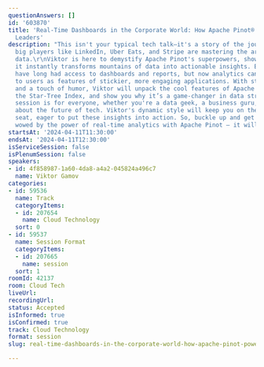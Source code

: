 ```yaml
---
questionAnswers: []
id: '603870'
title: 'Real-Time Dashboards in the Corporate World: How Apache Pinot® Powers Industry
  Leaders'
description: "This isn't your typical tech talk—it's a story of the journey into how
  big players like LinkedIn, Uber Eats, and Stripe are mastering the art of real-time
  data.\r\nViktor is here to demystify Apache Pinot's superpowers, showing you how
  it instantly transforms mountains of data into actionable insights. Business decision-makers
  have long had access to dashboards and reports, but now analytics can be made available
  to users as features of stickier, more engaging applications. With stories, insights,
  and a touch of humor, Viktor will unpack the cool features of Apache Pinot, including
  the Star-Tree Index, and show you why it’s a game-changer in data strategy.\r\nThis
  session is for everyone, whether you're a data geek, a business guru, or just curious
  about the future of tech. Viktor's dynamic style will keep you on the edge of your
  seat, eager to put these insights into action. So, buckle up and get ready to be
  wowed by the power of real-time analytics with Apache Pinot – it will be a blast!"
startsAt: '2024-04-11T11:30:00'
endsAt: '2024-04-11T12:30:00'
isServiceSession: false
isPlenumSession: false
speakers:
- id: 4f858987-1a60-4da8-a4a2-045824a496c7
  name: Viktor Gamov
categories:
- id: 59536
  name: Track
  categoryItems:
  - id: 207654
    name: Cloud Technology
  sort: 0
- id: 59537
  name: Session Format
  categoryItems:
  - id: 207665
    name: session
  sort: 1
roomId: 42137
room: Cloud Tech
liveUrl: 
recordingUrl: 
status: Accepted
isInformed: true
isConfirmed: true
track: Cloud Technology
format: session
slug: real-time-dashboards-in-the-corporate-world-how-apache-pinot-powers-industry-leaders

---
```

